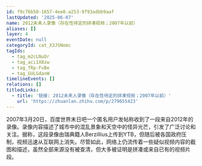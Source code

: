 ```yaml
---
id: f9c76b50-1657-4ee8-a253-9f93adbb9aaf
lastUpdated: '2025-06-07'
name: 2012未来人录像（存在性待定的拼凑视频；2007年以前）
aliases: []
layer: 4
eventDate: null
categoryId: cat_X3JSNomc
tagIds:
  - tag_m2cLNuOr
  - tag_aci1X8zw
  - tag_fRp-FvBe
  - tag_GULGdanW
timelineEvents: []
relations: []
titledLinks:
  - title: '链接: 2012未来人录像（存在性待定的拼凑视频；2007年以前）'
    url: 'https://zhuanlan.zhihu.com/p/279655423'
---
```

2007年3月20日，百度世界末日吧一个匿名用户发帖称收到了一段来自2012年的录像。录像内容描述了城市中的混乱景象和天空中的怪异光芒，引发了广泛讨论和关注。据称，这段录像由瑞典籍人Berzillius上传到YTB，但随后被各国政府压制，视频迅速从互联网上消失。尽管如此，网络上仍流传着一些疑似视频内容的截图和描述，虽然全部来源没有被查清，但大多被证明是拼凑或来自已有的视频片段。
